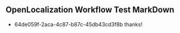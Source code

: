 ## OpenLocalization Workflow Test MarkDown
* 64de059f-2aca-4c87-b87c-45db43cd3f8b thanks!

<!--HONumber=Aug16_HO5-->


